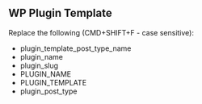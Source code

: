 ## WP Plugin Template

Replace the following (CMD+SHIFT+F - case sensitive):

* plugin_template_post_type_name
* plugin_name
* plugin_slug
* PLUGIN_NAME
* PLUGIN_TEMPLATE
* plugin_post_type